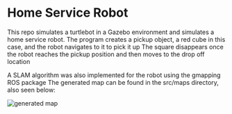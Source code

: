 # Home Service Robot

This repo simulates a turtlebot in a Gazebo environment and simulates a home service robot. 
The program creates a pickup object, a red cube in this case, and the robot navigates to it to pick it up
The square disappears once the robot reaches the pickup position and then moves to the drop off location

A SLAM algorithm was also implemented for the robot using the gmapping ROS package 
The generated map can be found in the src/maps directory, also seen below:

![generated map](/catkin_ws/src/maps/map1.pgm)
